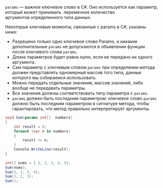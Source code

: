 `params` — важное ключевое слово в C#. Оно используется как параметр, который может принимать  переменное количество аргументов определенного типа данных.

Некоторые ключевые моменты, связанные с params в C#, указаны ниже:
- Разрешено только одно ключевое слово Params, и никакие дополнительные `params` не допускаются в объявлении функции после ключевого слова `params`.
- Длина параметров будет равна нулю, если не передано ни одного аргумента.
- Сам параметр с ключевым словом `params` при определении метода должен представлять одномерный массив того типа, данные которого мы собираемся использовать.
- Mожно передать отдельные значения, массив значений, либо вообще не передавать параметры. 
- Все значения должны соответствовать типу параметра с `params`.
- `params` должен быть последним параметром: ключевое слово `params` должно быть последним параметром в сигнатуре метода, чтобы гарантировать, что метод правильно интерпретирует аргументы.

```cs
void Sum(params int[]  numbers)
{
    int result = 0;
    foreach (var n in numbers)
    {
        result += n;
    }
    Console.WriteLine(result);
}
 
int[] nums = { 1, 2, 3, 4, 5};
Sum(nums);
Sum(1, 2, 3, 4);
Sum(1, 2, 3);
Sum();
```

